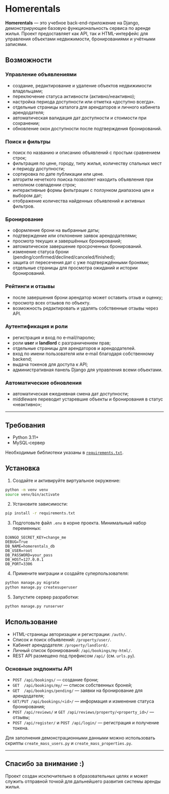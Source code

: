 # Homerentals

**Homerentals** — это учебное back-end-приложение на Django, демонстрирующее базовую функциональность сервиса по аренде жилья. Проект предоставляет как API, так и HTML-интерфейс для управления объектами недвижимости, бронированиями и учётными записями.

## Возможности

### Управление объявлениями
- создание, редактирование и удаление объектов недвижимости владельцами;
- переключение статуса активности (активно/неактивно);
- настройка периода доступности или отметка «доступно всегда».
- отдельные страницы каталога для арендаторов и личного кабинета арендодателя;
- автоматическая валидация дат доступности и стоимости при сохранении;
- обновление окон доступности после подтверждения бронирований.

### Поиск и фильтры
- поиск по названию и описанию объявлений с простым сравнением строк;
- фильтрация по цене, городу, типу жилья, количеству спальных мест и периоду доступности;
- сортировка по дате публикации или цене.
- алгоритм нечеткого поиска позволяет находить объявления при неполном совпадении строк;
- интерактивные формы фильтрации с ползунком диапазона цен и выбором дат;
- отображение количества найденных объявлений и активных фильтров.

### Бронирование
- оформление брони на выбранные даты;
- подтверждение или отклонение заявок арендодателями;
- просмотр текущих и завершённых бронирований;
- автоматическое завершение просроченных бронирований.
- изменение статуса брони (pending/confirmed/declined/canceled/finished);
- защита от пересечения дат с уже подтверждёнными бронями;
- отдельные страницы для просмотра ожиданий и истории бронирований.

### Рейтинги и отзывы
- после завершения брони арендатор может оставить отзыв и оценку;
- просмотр всех отзывов по объекту.
- возможность редактировать и удалять собственные отзывы через API.

### Аутентификация и роли
- регистрация и вход по e‑mail/паролю;
- роли **user** и **landlord** с разграничением прав;
- отдельные страницы для арендаторов и арендодателей.
- вход по имени пользователя или e‑mail благодаря собственному backend;
- выдача токенов для доступа к API;
- административная панель Django для управления всеми объектами.

### Автоматические обновления
- автоматическая ежедневная смена дат доступности;
- middleware переводит устаревшие объекты и бронирования в статус «неактивно»;

---

## Требования

- Python 3.11+
- MySQL‑сервер

Необходимые библиотеки указаны в [`requirements.txt`](requirements.txt).

## Установка

1. Создайте и активируйте виртуальное окружение:

```bash
python -m venv venv
source venv/bin/activate
```

2. Установите зависимости:

```bash
pip install -r requirements.txt
```

3. Подготовьте файл `.env` в корне проекта. Минимальный набор переменных:

```
DJANGO_SECRET_KEY=change_me
DEBUG=True
DB_NAME=homerentals_db
DB_USER=root
DB_PASSWORD=your_pass
DB_HOST=127.0.0.1
DB_PORT=3306
```

4. Примените миграции и создайте суперпользователя:

```bash
python manage.py migrate
python manage.py createsuperuser
```

5. Запустите сервер разработки:

```bash
python manage.py runserver
```

## Использование

- HTML-страницы авторизации и регистрации: `/auth/`.
- Список и поиск объявлений: `/property/user/`.
- Кабинет арендодателя: `/property/landlord/`.
- Личный список бронирований: `/api/bookings/my-html/`.
- REST API размещено под префиксом `/api/` (см. `urls.py`).

### Основные эндпоинты API
- `POST /api/bookings/` — создание брони;
- `GET  /api/bookings/my/` — список собственных броней;
- `GET  /api/bookings/pending/` — заявки на бронирование для арендодателя;
- `GET/PUT /api/bookings/<id>/` — информация и изменение статуса бронирования;
- `POST /api/reviews/` и `GET /api/reviews/property/<property_id>/` — отзывы;
- `POST /api/register/` и `POST /api/login/` — регистрация и получение токена.

Для заполнения демонстрационными данными можно использовать скрипты `create_mass_users.py` и `create_mass_properties.py`.

---

## Спасибо за внимание :)
Проект создан исключительно в образовательных целях и может служить отправной точкой для дальнейшего развития системы аренды жилья.